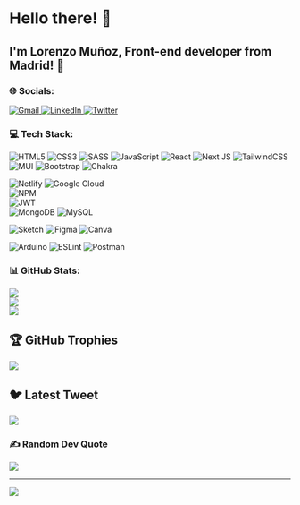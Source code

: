 # Hello there! :wave:
## I'm **Lorenzo Muñoz**, Front-end developer from **Madrid**! :city_sunset:
### 🌐 Socials:
<a href="mailto:cepo_mm@hotmail.com">
  <img src="https://img.icons8.com/bubbles/50/000000/gmail.png" alt="Gmail" />
</a>
<a href="https://www.linkedin.com/in/lorenzo-mmu%C3%B1oz/">
  <img src="https://img.icons8.com/bubbles/50/000000/linkedin.png" alt="LinkedIn" />
</a>
<a href="https://twitter.com/Lorendev_">
  <img src="https://img.icons8.com/bubbles/50/000000/twitter.png" alt="Twitter" />
</a>

### 💻 Tech Stack:

![HTML5](https://img.shields.io/badge/HTML5-%23E34F26.svg?style=flat&logo=HTML5&logoColor=white)
![CSS3](https://img.shields.io/badge/CSS3-%231572B6.svg?style=flat&logo=CSS3&logoColor=white)
![SASS](https://img.shields.io/badge/SASS-hotpink.svg?style=flat&logo=SASS&logoColor=white)
![JavaScript](https://img.shields.io/badge/JAVASCRIPT%20-%23F7DF1E.svg?logo=javascript&logoColor=black)
![React](https://img.shields.io/badge/REACTJS-%2320232a.svg?style=flat&logo=React&logoColor=%2361DAFB)
![Next JS](https://img.shields.io/badge/NEXTJS-black?style=flat&logo=next.js&logoColor=white)
![TailwindCSS](https://img.shields.io/badge/TAILWINDCSS-%2338B2AC.svg?style=flat&logo=tailwind-css&logoColor=white)
![MUI](https://img.shields.io/badge/MUI-%230081CB.svg?style=flat&logo=material-ui&logoColor=white)
![Bootstrap](https://img.shields.io/badge/BOOTSTRAP-%23563D7C.svg?style=flat&logo=bootstrap&logoColor=white)
![Chakra](https://img.shields.io/badge/CHAKRA-%234ED1C5.svg?style=flat&logo=chakraui&logoColor=white)

![Netlify](https://img.shields.io/badge/NETLIFY-%23000000.svg?style=flat&logo=netlify&logoColor=#00C7B7)
![Google Cloud](https://img.shields.io/badge/GOOGLE%20CLOUD-%234285F4.svg?style=flat&logo=google-cloud&logoColor=white)     
![NPM](https://img.shields.io/badge/NPM-%23000000.svg?style=flat&logo=npm&logoColor=white)  
![JWT](https://img.shields.io/badge/JWT-black?style=flat&logo=JSON%20web%20tokens)    
![MongoDB](https://img.shields.io/badge/MONGODB-%234ea94b.svg?style=flat&logo=mongodb&logoColor=white) 
![MySQL](https://img.shields.io/badge/MYSQL-%2300f.svg?style=flat&logo=mysql&logoColor=white) 

![Sketch](https://img.shields.io/badge/SKETCH-FFB387?style=flat&logo=sketch&logoColor=black)
![Figma](https://img.shields.io/badge/FIGMA-%23F24E1E.svg?style=flat&logo=figma&logoColor=white) 
![Canva](https://img.shields.io/badge/CANVA-%2300C4CC.svg?style=flat&logo=Canva&logoColor=white) 

![Arduino](https://img.shields.io/badge/-ARDUINO-00979D?style=flat&logo=Arduino&logoColor=white) 
![ESLint](https://img.shields.io/badge/ESLint-4B3263?style=flat&logo=eslint&logoColor=white) 
![Postman](https://img.shields.io/badge/POSTMAN-FF6C37?style=flat&logo=postman&logoColor=white)

### 📊 GitHub Stats:
![](https://github-readme-stats.vercel.app/api?username=lorenzo-mm&theme=blue-green&hide_border=true&include_all_commits=true&count_private=true)<br/>
![](https://github-readme-streak-stats.herokuapp.com/?user=lorenzo-mm&theme=blue-green&hide_border=true)<br/>
![](https://github-readme-stats.vercel.app/api/top-langs/?username=lorenzo-mm&theme=blue-green&hide_border=true&include_all_commits=true&count_private=true&layout=compact)

## 🏆 GitHub Trophies
![](https://github-profile-trophy.vercel.app/?username=lorenzo-mm&theme=matrix&no-frame=false&no-bg=true&margin-w=4)

## 🐦 Latest Tweet
[![](https://gtce.itsvg.in/api?username=https://twitter.com/LorensioDev)](https://github.com/VishwaGauravIn/github-twitter-card-embed)

### ✍️ Random Dev Quote
![](https://quotes-github-readme.vercel.app/api?type=horizontal&theme=merko)

---
[![](https://visitcount.itsvg.in/api?id=lorenzo-mm&icon=9&color=3)](https://visitcount.itsvg.in)

<!-- Proudly created with GPRM ( https://gprm.itsvg.in ) -->
